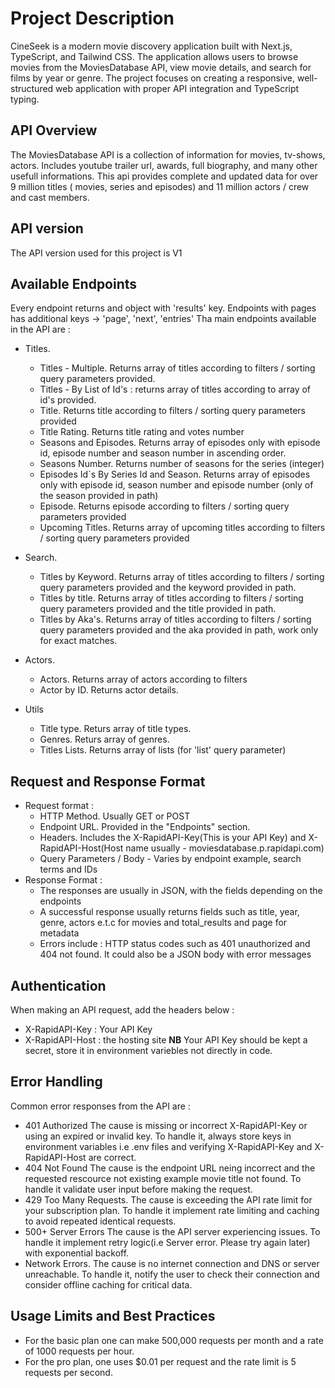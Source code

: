 # Project Description

CineSeek is a modern movie discovery application built with Next.js, TypeScript, and Tailwind CSS. The application allows users to browse movies from the MoviesDatabase API, view movie details, and search for films by year or genre. The project focuses on creating a responsive, well-structured web application with proper API integration and TypeScript typing.

## API Overview

The MoviesDatabase API is a collection of information for movies, tv-shows, actors. Includes youtube trailer url, awards, full biography, and many other usefull informations. This api provides complete and updated data for over 9 million titles ( movies, series and episodes) and 11 million actors / crew and cast members.

## API version

The API version used for this project is V1

## Available Endpoints

Every endpoint returns and object with 'results' key. Endpoints with pages has additional keys -> 'page', 'next', 'entries'
Tha main endpoints available in the API are :

- Titles.

  - Titles - Multiple. Returns array of titles according to filters / sorting query parameters provided.
  - Titles - By List of Id's : returns array of titles according to array of id's provided.
  - Title. Returns title according to filters / sorting query parameters provided
  - Title Rating. Returns title rating and votes number
  - Seasons and Episodes. Returns array of episodes only with episode id, episode number and season number in ascending order.
  - Seasons Number. Returns number of seasons for the series (integer)
  - Episodes Id`s By Series Id and Season. Returns array of episodes only with episode id, season number and episode number (only of the season provided in path)
  - Episode. Returns episode according to filters / sorting query parameters provided
  - Upcoming Titles. Returns array of upcoming titles according to filters / sorting query parameters provided

- Search.
  - Titles by Keyword. Returns array of titles according to filters / sorting query parameters provided and the keyword provided in path.
  - Titles by title. Returns array of titles according to filters / sorting query parameters provided and the title provided in path.
  - Titles by Aka's. Returns array of titles according to filters / sorting query parameters provided and the aka provided in path, work only for exact matches.
- Actors.
  - Actors. Returns array of actors according to filters
  - Actor by ID. Returns actor details.
- Utils
  - Title type. Returs array of title types.
  - Genres. Returs array of genres.
  - Titles Lists. Returns array of lists (for 'list' query parameter)

## Request and Response Format

- Request format :
  - HTTP Method. Usually GET or POST
  - Endpoint URL. Provided in the "Endpoints" section.
  - Headers. Includes the X-RapidAPI-Key(This is your API Key) and X-RapidAPI-Host(Host name usually - moviesdatabase.p.rapidapi.com)
  - Query Parameters / Body - Varies by endpoint example, search terms and IDs
- Response Format :
  - The responses are usually in JSON, with the fields depending on the endpoints
  - A successful response usually returns fields such as title, year, genre, actors e.t.c for movies and total_results and page for metadata
  - Errors include : HTTP status codes such as 401 unauthorized and 404 not found. It could also be a JSON body with error messages

## Authentication

When making an API request, add the headers below :

- X-RapidAPI-Key : Your API Key
- X-RapidAPI-Host : the hosting site
  **NB** Your API Key should be kept a secret, store it in environment variebles not directly in code.

## Error Handling

Common error responses from the API are :

- 401 Authorized
  The cause is missing or incorrect X-RapidAPI-Key or using an expired or invalid key. To handle it, always store keys in environment variables i.e .env files and verifying X-RapidAPI-Key and X-RapidAPI-Host are correct.
- 404 Not Found
  The cause is the endpoint URL neing incorrect and the requested rescource not existing example movie title not found. To handle it validate user input before making the request.
- 429 Too Many Requests.
  The cause is exceeding the API rate limit for your subscription plan. To handle it implement rate limiting and caching to avoid repeated identical requests.
- 500+ Server Errors
  The cause is the API server experiencing issues. To handle it implement retry logic(i.e Server error. Please try again later) with exponential backoff.
- Network Errors.
  The cause is no internet connection and DNS or server unreachable. To handle it, notify the user to check their connection and consider offline caching for critical data.

## Usage Limits and Best Practices

- For the basic plan one can make 500,000 requests per month and a rate of 1000 requests per hour.
- For the pro plan, one uses $0.01 per request and the rate limit is 5 requests per second.
